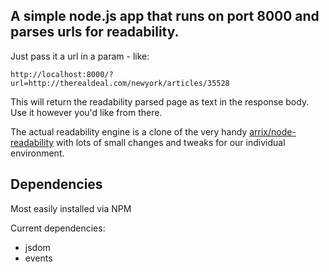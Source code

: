 ## A simple node.js app that runs on port 8000 and parses urls for readability.

Just pass it a url in a param - like:

    http://localhost:8000/?url=http://therealdeal.com/newyork/articles/35528

This will return the readability parsed page as text in the response body. Use it however you'd like from there.

The actual readability engine is a clone of the very handy [arrix/node-readability](https://github.com/arrix/node-readability/tree/) with lots of small changes and tweaks for our individual environment.

## Dependencies

Most easily installed via NPM

Current dependencies:

* jsdom
* events